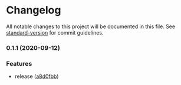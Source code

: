 # Changelog

All notable changes to this project will be documented in this file. See [standard-version](https://github.com/conventional-changelog/standard-version) for commit guidelines.

### 0.1.1 (2020-09-12)


### Features

* release ([a8d0fbb](https://github.com/tdast/tdast-util-to-html-table/commit/a8d0fbb143db35e209c5e4adb9aff4fbf583d426))
